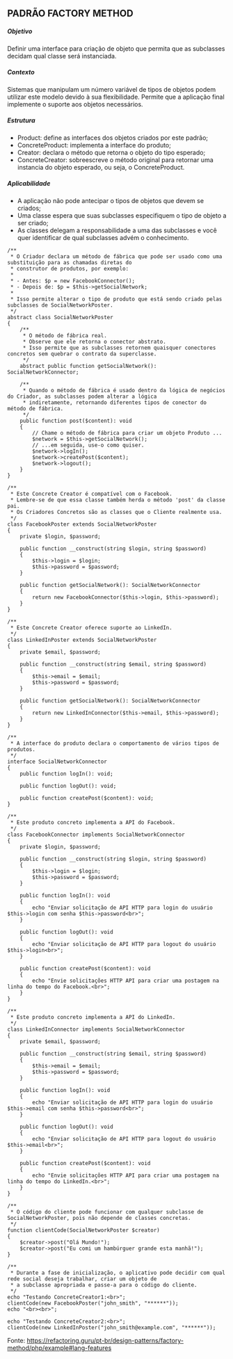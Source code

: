 ## PADRÃO FACTORY METHOD

##### Objetivo
Definir uma interface para criação de objeto que permita que as subclasses decidam qual classe será instanciada.

##### Contexto
Sistemas que manipulam um número variável de tipos de objetos podem utilizar este modelo devido à sua flexibilidade.
Permite que a aplicação final implemente o suporte aos objetos necessários.

##### Estrutura
- Product: define as interfaces dos objetos criados por este padrão;
- ConcreteProduct: implementa a interface do produto;
- Creator: declara o método que retorna o objeto do tipo esperado;
- ConcreteCreator: sobreescreve o método original para retornar uma instancia do objeto esperado, ou seja, o ConcreteProduct.

##### Aplicabilidade
- A aplicação não pode antecipar o tipos de objetos que devem se criados;
- Uma classe espera que suas subclasses especifiquem o tipo de objeto a ser criado;
- As classes delegam a responsabilidade a uma das subclasses e você quer identificar de qual subclasses advém o conhecimento.

~~~~
/**
 * O Criador declara um método de fábrica que pode ser usado como uma substituição para as chamadas diretas do
 * construtor de produtos, por exemplo:
 *
 * - Antes: $p = new FacebookConnector();
 * - Depois de: $p = $this->getSocialNetwork;
 *
 * Isso permite alterar o tipo de produto que está sendo criado pelas subclasses de SocialNetworkPoster.
 */
abstract class SocialNetworkPoster
{
    /**
     * O método de fábrica real.
     * Observe que ele retorna o conector abstrato.
     * Isso permite que as subclasses retornem quaisquer conectores concretos sem quebrar o contrato da superclasse.
     */
    abstract public function getSocialNetwork(): SocialNetworkConnector;

    /**
     * Quando o método de fábrica é usado dentro da lógica de negócios do Criador, as subclasses podem alterar a lógica
     * indiretamente, retornando diferentes tipos de conector do método de fábrica.
     */
    public function post($content): void
    {
        // Chame o método de fábrica para criar um objeto Produto ...
        $network = $this->getSocialNetwork();
        // ...em seguida, use-o como quiser.
        $network->logIn();
        $network->createPost($content);
        $network->logout();
    }
}

/**
 * Este Concrete Creator é compatível com o Facebook.
 * Lembre-se de que essa classe também herda o método 'post' da classe pai.
 * Os Criadores Concretos são as classes que o Cliente realmente usa.
 */
class FacebookPoster extends SocialNetworkPoster
{
    private $login, $password;

    public function __construct(string $login, string $password)
    {
        $this->login = $login;
        $this->password = $password;
    }

    public function getSocialNetwork(): SocialNetworkConnector
    {
        return new FacebookConnector($this->login, $this->password);
    }
}

/**
 * Este Concrete Creator oferece suporte ao LinkedIn.
 */
class LinkedInPoster extends SocialNetworkPoster
{
    private $email, $password;

    public function __construct(string $email, string $password)
    {
        $this->email = $email;
        $this->password = $password;
    }

    public function getSocialNetwork(): SocialNetworkConnector
    {
        return new LinkedInConnector($this->email, $this->password);
    }
}

/**
 * A interface do produto declara o comportamento de vários tipos de produtos.
 */
interface SocialNetworkConnector
{
    public function logIn(): void;

    public function logOut(): void;

    public function createPost($content): void;
}

/**
 * Este produto concreto implementa a API do Facebook.
 */
class FacebookConnector implements SocialNetworkConnector
{
    private $login, $password;

    public function __construct(string $login, string $password)
    {
        $this->login = $login;
        $this->password = $password;
    }

    public function logIn(): void
    {
        echo "Enviar solicitação de API HTTP para login do usuário $this->login com senha $this->password<br>";
    }

    public function logOut(): void
    {
        echo "Enviar solicitação de API HTTP para logout do usuário $this->login<br>";
    }

    public function createPost($content): void
    {
        echo "Envie solicitações HTTP API para criar uma postagem na linha do tempo do Facebook.<br>";
    }
}

/**
 * Este produto concreto implementa a API do LinkedIn.
 */
class LinkedInConnector implements SocialNetworkConnector
{
    private $email, $password;

    public function __construct(string $email, string $password)
    {
        $this->email = $email;
        $this->password = $password;
    }

    public function logIn(): void
    {
        echo "Enviar solicitação de API HTTP para login do usuário $this->email com senha $this->password<br>";
    }

    public function logOut(): void
    {
        echo "Enviar solicitação de API HTTP para logout do usuário $this->email<br>";
    }

    public function createPost($content): void
    {
        echo "Envie solicitações HTTP API para criar uma postagem na linha do tempo do LinkedIn.<br>";
    }
}

/**
 * O código do cliente pode funcionar com qualquer subclasse de SocialNetworkPoster, pois não depende de classes concretas.
 */
function clientCode(SocialNetworkPoster $creator)
{
    $creator->post("Olá Mundo!");
    $creator->post("Eu comi um hambúrguer grande esta manhã!");
}

/**
 * Durante a fase de inicialização, o aplicativo pode decidir com qual rede social deseja trabalhar, criar um objeto de
 * a subclasse apropriada e passe-a para o código do cliente.
 */
echo "Testando ConcreteCreator1:<br>";
clientCode(new FacebookPoster("john_smith", "******"));
echo "<br><br>";

echo "Testando ConcreteCreator2:<br>";
clientCode(new LinkedInPoster("john_smith@example.com", "******"));

~~~~
Fonte: https://refactoring.guru/pt-br/design-patterns/factory-method/php/example#lang-features
